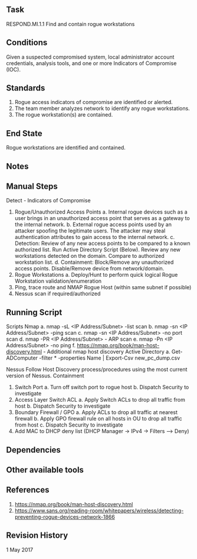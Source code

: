 ## Task

RESPOND.MI.1.1 Find and contain rogue workstations
## Conditions

Given a suspected compromised system, local administrator account credentials, analysis tools, and one or more Indicators of Compromise (IOC).
## Standards

1. Rogue access indicators of compromise are identified or alerted.
2. The team member analyzes network to identify any rogue workstations.
3. The rogue workstation(s) are contained.
## End State

Rogue workstations are identified and contained.
## Notes

## Manual Steps

Detect - Indicators of Compromise
1. Rogue/Unauthorized Access Points
a. Internal rogue devices such as a user brings in an unauthorized access point that serves as a gateway to the internal network.
b. External rogue access points used by an attacker spoofing the legitimate users. The attacker may steal authentication attributes to gain access to the internal network.
c. Detection: Review of any new access points to be compared to a known authorized list. Run Active Directory Script (Below). Review any new workstations detected on the domain. Compare to authorized workstation list.
d. Containment: Block/Remove any unauthorized access points. Disable/Remove device from network/domain.
2. Rogue Workstations
a. Deploy/Hunt to perform quick logical Rogue Workstation validation/enumeration
1. Ping, trace route and NMAP Rogue Host (within same subnet if possible)
2. Nessus scan if required/authorized
## Running Script

Scripts
Nmap
a. nmap -sL <IP Address/Subnet> -list scan
b. nmap -sn <IP Address/Subnet> -ping scan
c. nmap -sn <IP Address/Subnet> -no port scan
d. nmap -PR <IP Address/Subnet> - ARP scan
e. nmap -Pn <IP Address/Subnet> -no ping
f. https://nmap.org/book/man-host-discovery.html - Additional nmap host discovery
Active Directory
a. Get-ADComputer -filter * -properties Name | Export-Csv new_pc_dump.csv

Nessus
Follow Host Discovery process/procedures using the most current version of Nessus.
Containment
1. Switch Port
a. Turn off switch port to rogue host
b. Dispatch Security to investigate
2. Access Layer Switch ACL
a. Apply Switch ACLs to drop all traffic from host
b. Dispatch Security to investigate
3. Boundary Firewall / GPO
a. Apply ACLs to drop all traffic at nearest firewall
b. Apply GPO firewall rule on all hosts in OU to drop all traffic from host
c. Dispatch Security to investigate
4. Add MAC to DHCP deny list (DHCP Manager -> IPv4 -> Filters –> Deny)
## Dependencies


## Other available tools


## References

1. https://nmap.org/book/man-host-discovery.html
2. https://www.sans.org/reading-room/whitepapers/wireless/detecting-preventing-rogue-devices-network-1866
## Revision History

1 May 2017